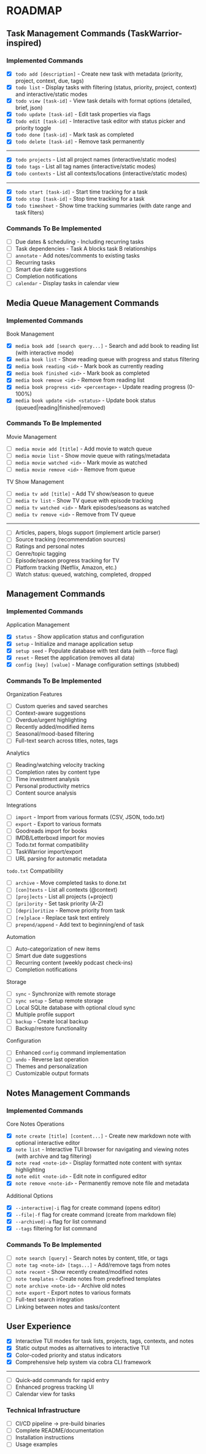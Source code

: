 # ROADMAP

## Task Management Commands (TaskWarrior-inspired)

### Implemented Commands

- [x] `todo add [description]` - Create new task with metadata (priority, project, context, due, tags)
- [x] `todo list` - Display tasks with filtering (status, priority, project, context) and interactive/static modes
- [x] `todo view [task-id]` - View task details with format options (detailed, brief, json)
- [x] `todo update [task-id]` - Edit task properties via flags
- [x] `todo edit [task-id]` - Interactive task editor with status picker and priority toggle
- [x] `todo done [task-id]` - Mark task as completed
- [x] `todo delete [task-id]` - Remove task permanently

---

- [x] `todo projects` - List all project names (interactive/static modes)
- [x] `todo tags` - List all tag names (interactive/static modes)
- [x] `todo contexts` - List all contexts/locations (interactive/static modes)

---

- [x] `todo start [task-id]` - Start time tracking for a task
- [x] `todo stop [task-id]` - Stop time tracking for a task
- [x] `todo timesheet` - Show time tracking summaries (with date range and task filters)

### Commands To Be Implemented

- [ ] Due dates & scheduling - Including recurring tasks
- [ ] Task dependencies - Task A blocks task B relationships
- [ ] `annotate` - Add notes/comments to existing tasks
- [ ] Recurring tasks
- [ ] Smart due date suggestions
- [ ] Completion notifications
- [ ] `calendar` - Display tasks in calendar view

## Media Queue Management Commands

### Implemented Commands

Book Management

- [x] `media book add [search query...]` - Search and add book to reading list (with interactive mode)
- [x] `media book list` - Show reading queue with progress and status filtering
- [x] `media book reading <id>` - Mark book as currently reading
- [x] `media book finished <id>` - Mark book as completed
- [x] `media book remove <id>` - Remove from reading list
- [x] `media book progress <id> <percentage>` - Update reading progress (0-100%)
- [x] `media book update <id> <status>` - Update book status (queued|reading|finished|removed)

### Commands To Be Implemented

Movie Management

- [ ] `media movie add [title]` - Add movie to watch queue
- [ ] `media movie list` - Show movie queue with ratings/metadata
- [ ] `media movie watched <id>` - Mark movie as watched
- [ ] `media movie remove <id>` - Remove from queue

TV Show Management

- [ ] `media tv add [title]` - Add TV show/season to queue
- [ ] `media tv list` - Show TV queue with episode tracking
- [ ] `media tv watched <id>` - Mark episodes/seasons as watched
- [ ] `media tv remove <id>` - Remove from TV queue

---

- [ ] Articles, papers, blogs support (implement article parser)
- [ ] Source tracking (recommendation sources)
- [ ] Ratings and personal notes
- [ ] Genre/topic tagging
- [ ] Episode/season progress tracking for TV
- [ ] Platform tracking (Netflix, Amazon, etc.)
- [ ] Watch status: queued, watching, completed, dropped

## Management Commands

### Implemented Commands

Application Management

- [x] `status` - Show application status and configuration
- [x] `setup` - Initialize and manage application setup
- [x] `setup seed` - Populate database with test data (with --force flag)
- [x] `reset` - Reset the application (removes all data)
- [x] `config [key] [value]` - Manage configuration settings (stubbed)

### Commands To Be Implemented

Organization Features

- [ ] Custom queries and saved searches
- [ ] Context-aware suggestions
- [ ] Overdue/urgent highlighting
- [ ] Recently added/modified items
- [ ] Seasonal/mood-based filtering
- [ ] Full-text search across titles, notes, tags

Analytics

- [ ] Reading/watching velocity tracking
- [ ] Completion rates by content type
- [ ] Time investment analysis
- [ ] Personal productivity metrics
- [ ] Content source analysis

Integrations

- [ ] `import` - Import from various formats (CSV, JSON, todo.txt)
- [ ] `export` - Export to various formats
- [ ] Goodreads import for books
- [ ] IMDB/Letterboxd import for movies
- [ ] Todo.txt format compatibility
- [ ] TaskWarrior import/export
- [ ] URL parsing for automatic metadata

`todo.txt` Compatibility

- [ ] `archive` - Move completed tasks to done.txt
- [ ] `[con]texts` - List all contexts (@context)
- [ ] `[proj]ects` - List all projects (+project)
- [ ] `[pri]ority` - Set task priority (A-Z)
- [ ] `[depri]oritize` - Remove priority from task
- [ ] `[re]place` - Replace task text entirely
- [ ] `prepend/append` - Add text to beginning/end of task

Automation

- [ ] Auto-categorization of new items
- [ ] Smart due date suggestions
- [ ] Recurring content (weekly podcast check-ins)
- [ ] Completion notifications

Storage

- [ ] `sync` - Synchronize with remote storage
- [ ] `sync setup` - Setup remote storage
- [ ] Local SQLite database with optional cloud sync
- [ ] Multiple profile support
- [ ] `backup` - Create local backup
- [ ] Backup/restore functionality

Configuration

- [ ] Enhanced `config` command implementation
- [ ] `undo` - Reverse last operation
- [ ] Themes and personalization
- [ ] Customizable output formats

## Notes Management Commands

### Implemented Commands

Core Notes Operations

- [x] `note create [title] [content...]` - Create new markdown note with optional interactive editor
- [x] `note list` - Interactive TUI browser for navigating and viewing notes (with archive and tag filtering)
- [x] `note read <note-id>` - Display formatted note content with syntax highlighting
- [x] `note edit <note-id>` - Edit note in configured editor
- [x] `note remove <note-id>` - Permanently remove note file and metadata

Additional Options

- [x] `--interactive|-i` flag for create command (opens editor)
- [x] `--file|-f` flag for create command (create from markdown file)
- [x] `--archived|-a` flag for list command
- [x] `--tags` filtering for list command

### Commands To Be Implemented

- [ ] `note search [query]` - Search notes by content, title, or tags
- [ ] `note tag <note-id> [tags...]` - Add/remove tags from notes
- [ ] `note recent` - Show recently created/modified notes
- [ ] `note templates` - Create notes from predefined templates
- [ ] `note archive <note-id>` - Archive old notes
- [ ] `note export` - Export notes to various formats
- [ ] Full-text search integration
- [ ] Linking between notes and tasks/content

## User Experience

- [x] Interactive TUI modes for task lists, projects, tags, contexts, and notes
- [x] Static output modes as alternatives to interactive TUI
- [x] Color-coded priority and status indicators
- [x] Comprehensive help system via cobra CLI framework

---

- [ ] Quick-add commands for rapid entry
- [ ] Enhanced progress tracking UI
- [ ] Calendar view for tasks

### Technical Infrastructure

- [ ] CI/CD pipeline -> pre-build binaries
- [ ] Complete README/documentation
- [ ] Installation instructions
- [ ] Usage examples
